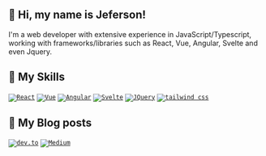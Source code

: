 ## 👋 Hi, my name is Jeferson!

I'm a web developer with extensive experience in JavaScript/Typescript, working with frameworks/libraries such as React, Vue, Angular, Svelte and even Jquery.

## 🚀 My Skills

<code>[![React][React.js]][React-url]</code>
<code>[![Vue][Vue.js]][Vue-url]</code>
<code>[![Angular][Angular.io]][Angular-url]</code>
<code>[![Svelte][Svelte.dev]][Svelte-url]</code>
<code>[![JQuery][JQuery.com]][JQuery-url]</code>
<code>[![tailwind css][tailwindui.com]][tailwind-url]</code>

## 📝 My Blog posts
<code>[![dev.to][dev.to]][devto-url]</code>
<code>[![Medium][medium]][medium-url]</code>

[tailwindui.com]: https://img.shields.io/badge/Tailwind-d0d7de?style=for-the-badge&logo=tailwindcss&logoColor=blue
[tailwind-url]: https://tailwindui.com/
[React.js]: https://img.shields.io/badge/React-20232A?style=for-the-badge&logo=react&logoColor=61DAFB
[React-url]: https://reactjs.org/
[Vue.js]: https://img.shields.io/badge/Vue.js-35495E?style=for-the-badge&logo=vuedotjs&logoColor=4FC08D
[Vue-url]: https://vuejs.org/
[Angular.io]: https://img.shields.io/badge/Angular-DD0031?style=for-the-badge&logo=angular&logoColor=white
[Angular-url]: https://angular.io/
[Svelte.dev]: https://img.shields.io/badge/Svelte-4A4A55?style=for-the-badge&logo=svelte&logoColor=FF3E00
[Svelte-url]: https://svelte.dev/
[JQuery.com]: https://img.shields.io/badge/jQuery-0769AD?style=for-the-badge&logo=jquery&logoColor=white
[JQuery-url]: https://jquery.com 
[dev.to]: https://img.shields.io/badge/Dev%20Community-000000?style=for-the-badge&logo=devdotto&logoColor=white
[devto-url]: https://dev.to/jeferson0993
[medium]: https://img.shields.io/badge/Linkedin-0769AD?style=for-the-badge&logo=linkedin&logoColor=white
[medium-url]: https://www.linkedin.com/in/jeferson0993

<!---
jeferson0993/jeferson0993 is a ✨ special ✨ repository because its `README.md` (this file) appears on your GitHub profile.
You can click the Preview link to take a look at your changes.
--->
